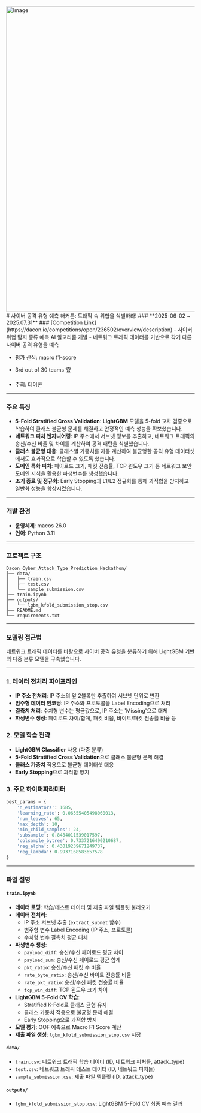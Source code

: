 <img width="1054" height="816" alt="Image" src="https://github.com/user-attachments/assets/68e924ae-1f03-489e-8a64-d3331bb117f6" />
# 사이버 공격 유형 예측 해커톤: 트래픽 속 위협을 식별하라!
### **2025-06-02 ~ 2025.07.31**
### [Competition Link](https://dacon.io/competitions/open/236502/overview/description)
- 사이버 위협 탐지 종류 예측 AI 알고리즘 개발
- 네트워크 트래픽 데이터를 기반으로 각기 다른 사이버 공격 유형을 예측


- 평가 산식: macro f1-score  

- 3rd out of 30 teams 🏆

- 주최: 데이콘  
---

### **주요 특징**

- **5-Fold Stratified Cross Validation**: **LightGBM** 모델을 5-fold 교차 검증으로 학습하여 클래스 불균형 문제를 해결하고 안정적인 예측 성능을 확보했습니다.
- **네트워크 피처 엔지니어링**: IP 주소에서 서브넷 정보를 추출하고, 네트워크 트래픽의 송신/수신 비율 및 차이를 계산하여 공격 패턴을 식별했습니다.
- **클래스 불균형 대응**: 클래스별 가중치를 자동 계산하여 불균형한 공격 유형 데이터셋에서도 효과적으로 학습할 수 있도록 했습니다.
- **도메인 특화 피처**: 페이로드 크기, 패킷 전송률, TCP 윈도우 크기 등 네트워크 보안 도메인 지식을 활용한 파생변수를 생성했습니다.
- **조기 종료 및 정규화**: Early Stopping과 L1/L2 정규화를 통해 과적합을 방지하고 일반화 성능을 향상시켰습니다.

---

### **개발 환경**

- **운영체제**: macos 26.0
- **언어**: Python 3.11

---

### **프로젝트 구조**

```
Dacon_Cyber_Attack_Type_Prediction_Hackathon/
├── data/               
│   ├── train.csv
│   ├── test.csv
│   └── sample_submission.csv
├── train.ipynb          
├── outputs/
│   └── lgbm_kfold_submission_stop.csv
├── README.md           
└── requirements.txt    
```

---

### **모델링 접근법**

네트워크 트래픽 데이터를 바탕으로 사이버 공격 유형을 분류하기 위해 LightGBM 기반의 다중 분류 모델을 구축했습니다.

***

### 1. 데이터 전처리 파이프라인
- **IP 주소 전처리**: IP 주소의 앞 2블록만 추출하여 서브넷 단위로 변환
- **범주형 데이터 인코딩**: IP 주소와 프로토콜을 Label Encoding으로 처리
- **결측치 처리**: 수치형 변수는 평균값으로, IP 주소는 'Missing'으로 대체
- **파생변수 생성**: 페이로드 차이/합계, 패킷 비율, 바이트/패킷 전송률 비율 등

### 2. 모델 학습 전략
- **LightGBM Classifier** 사용 (다중 분류)
- **5-Fold Stratified Cross Validation**으로 클래스 불균형 문제 해결
- **클래스 가중치** 적용으로 불균형 데이터셋 대응
- **Early Stopping**으로 과적합 방지

### 3. 주요 하이퍼파라미터
```python
best_params = {
    'n_estimators': 1685,
    'learning_rate': 0.06555405498060013,
    'num_leaves': 65,
    'max_depth': 10,
    'min_child_samples': 24,
    'subsample': 0.8484011539017597,
    'colsample_bytree': 0.7337216490210687,
    'reg_alpha': 0.43019239671249737,
    'reg_lambda': 0.9937168583657578
}
```

---

### **파일 설명**

#### `train.ipynb`
- **데이터 로딩**: 학습/테스트 데이터 및 제출 파일 템플릿 불러오기
- **데이터 전처리**:
  - IP 주소 서브넷 추출 (`extract_subnet` 함수)
  - 범주형 변수 Label Encoding (IP 주소, 프로토콜)
  - 수치형 변수 결측치 평균 대체
- **파생변수 생성**:
  - `payload_diff`: 송신/수신 페이로드 평균 차이
  - `payload_sum`: 송신/수신 페이로드 평균 합계
  - `pkt_ratio`: 송신/수신 패킷 수 비율
  - `rate_byte_ratio`: 송신/수신 바이트 전송률 비율
  - `rate_pkt_ratio`: 송신/수신 패킷 전송률 비율
  - `tcp_win_diff`: TCP 윈도우 크기 차이
- **LightGBM 5-Fold CV 학습**: 
  - Stratified K-Fold로 클래스 균형 유지
  - 클래스 가중치 적용으로 불균형 문제 해결
  - Early Stopping으로 과적합 방지
- **모델 평가**: OOF 예측으로 Macro F1 Score 계산
- **제출 파일 생성**: `lgbm_kfold_submission_stop.csv` 저장

#### `data/`
- `train.csv`: 네트워크 트래픽 학습 데이터 (ID, 네트워크 피처들, attack_type)
- `test.csv`: 네트워크 트래픽 테스트 데이터 (ID, 네트워크 피처들)
- `sample_submission.csv`: 제출 파일 템플릿 (ID, attack_type)

#### `outputs/`
- `lgbm_kfold_submission_stop.csv`: LightGBM 5-Fold CV 최종 예측 결과


